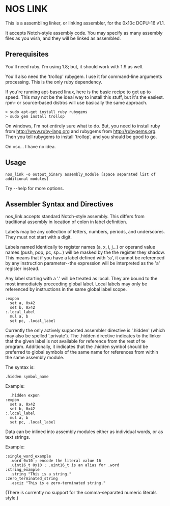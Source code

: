 NOS LINK
========

This is a assembling linker, or linking assembler, for the 0x10c DCPU-16 v1.1.

It accepts Notch-style assembly code. You may specify as many assembly files as you wish, and they will be linked as assembled.


Prerequisites
-------------
You'll need ruby. I'm using 1.8; but, it should work with 1.9 as well.

You'll also need the 'trollop' rubygem. I use it for command-line arguments processing. This is the only ruby dependency.

If you're running apt-based linux, here is the basic recipe to get up to speed. This may not be the ideal way to install this stuff, but it's the easiest. rpm- or source-based distros will use basically the same approach.

    > sudo apt-get install ruby rubygems
    > sudo gem install trollop

On windows, I'm not entirely sure what to do. But, you need to install ruby from http://www.ruby-lang.org and rubygems from http://rubygems.org. Then you tell rubygems to install 'trollop', and you should be good to go.

On osx... I have no idea.

Usage
-----

    nos_link -o output_binary assembly_module [space separated list of additional modules]

Try --help for more options.


Assembler Syntax and Directives
------------------------------

nos_link accepts standard Notch-style assembly. This differs from traditional assembly in location of colon in label definition.

Labels may be any collection of letters, numbers, periods, and underscores. They must not start with a digit.

Labels named identically to register names (a, x, i, j...) or operand value names (push, pop, pc, sp...) will be masked by the the register they shadow. This means that if you have a label defined with ':a', it cannot be referenced by any instruction parameter--the expression will be interpreted as the 'a' register instead.

Any label starting with a '.' will be treated as local. They are bound to the most immediately preceeding global label. Local labels may only be referenced by instructions in the same global label scope.

    :expon
      set a, 0x42
      set b, 0x42
    :.local_label
      mul a, b
      set pc, .local_label
    
Currently the only actively supported assembler directive is '.hidden' (which may also be spelled '.private'). The .hidden directive indicates to the linker that the given label is not available for reference from the rest of te program. Additionally, it indicates that the .hidden symbol should be preferred to global symbols of the same name for references from within the same assembly module.

The syntax is:

    .hidden symbol_name

Example: 

      .hidden expon
    :expon
      set a, 0x42
      set b, 0x42
    :.local_label
      mul a, b
      set pc, .local_label

Data can be inlined into assembly modules either as individual words, or as text strings.

Example:

    :single_word_example
      .word 0x10 ; encode the literal value 16
      .uint16_t 0x10 ; .uint16_t is an alias for .word
    :string_example
      .string "This is a string."
    :zero_terminated_string
      .asciz "This is a zero-terminated string."

(There is currently no support for the comma-separated numeric literals style.)
